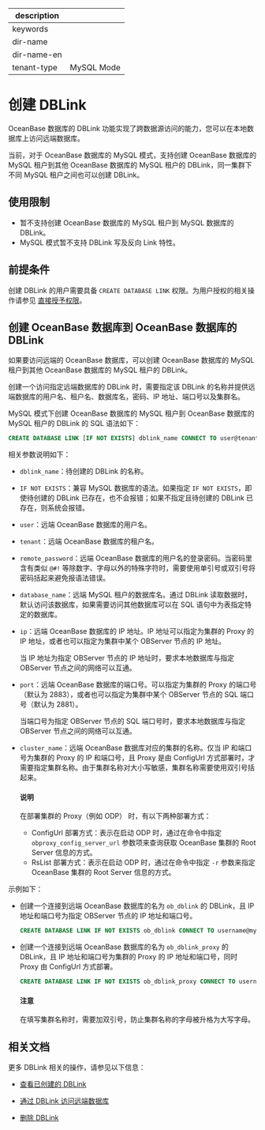 |description||
|---|---|
|keywords||
|dir-name||
|dir-name-en||
|tenant-type|MySQL Mode|

# 创建 DBLink

OceanBase 数据库的 DBLink 功能实现了跨数据源访问的能力，您可以在本地数据库上访问远端数据库。

当前，对于 OceanBase 数据库的 MySQL 模式，支持创建 OceanBase 数据库的 MySQL 租户到其他 OceanBase 数据库的 MySQL 租户的 DBLink，同一集群下不同 MySQL 租户之间也可以创建 DBLink。

## 使用限制

* 暂不支持创建 OceanBase 数据库的 MySQL 租户到 MySQL 数据库的 DBLink。
* MySQL 模式暂不支持 DBLink 写及反向 Link 特性。

## 前提条件

创建 DBLink 的用户需要具备 `CREATE DATABASE LINK` 权限。为用户授权的相关操作请参见 [直接授予权限](../../../../600.manage/500.security-and-permissions/300.access-control/200.user-and-permission/200.permission-of-mysql-mode/200.authority-of-mysql-mode.md)。

## 创建 OceanBase 数据库到 OceanBase 数据库的 DBLink

如果要访问远端的 OceanBase 数据库，可以创建 OceanBase 数据库的 MySQL 租户到其他 OceanBase 数据库的 MySQL 租户的 DBLink。

创建一个访问指定远端数据库的 DBLink 时，需要指定该 DBLink 的名称并提供远端数据库的用户名、租户名、数据库名，密码、IP 地址、端口号以及集群名。

MySQL 模式下创建 OceanBase 数据库的 MySQL 租户到 OceanBase 数据库的 MySQL 租户的 DBLink 的 SQL 语法如下：

```sql
CREATE DATABASE LINK [IF NOT EXISTS] dblink_name CONNECT TO user@tenant DATABASE database_name IDENTIFIED BY 'remote_password' HOST 'ip:port' [CLUSTER "cluster_name"];
```

相关参数说明如下：

* `dblink_name`：待创建的 DBLink 的名称。

* `IF NOT EXISTS`：兼容 MySQL 数据库的语法。如果指定 `IF NOT EXISTS`，即使待创建的 DBLink 已存在，也不会报错；如果不指定且待创建的 DBLink 已存在，则系统会报错。  

* `user`：远端 OceanBase 数据库的用户名。

* `tenant`：远端 OceanBase 数据库的租户名。

* `remote_password`：远端 OceanBase 数据库的用户名的登录密码。当密码里含有类似 `@#!` 等除数字、字母以外的特殊字符时，需要使用单引号或双引号将密码括起来避免报语法错误。

* `database_name`：远端 MySQL 租户的数据库名。通过 DBLink 读取数据时，默认访问该数据库，如果需要访问其他数据库可以在 SQL 语句中为表指定特定的数据库。

* `ip`：远端 OceanBase 数据库的 IP 地址。IP 地址可以指定为集群的 Proxy 的 IP 地址，或者也可以指定为集群中某个 OBServer 节点的 IP 地址。
  
  当 IP 地址为指定 OBServer 节点的 IP 地址时，要求本地数据库与指定 OBServer 节点之间的网络可以互通。

* `port`：远端 OceanBase 数据库的端口号。可以指定为集群的 Proxy 的端口号（默认为 2883），或者也可以指定为集群中某个 OBServer 节点的 SQL 端口号（默认为 2881）。

  当端口号为指定 OBServer 节点的 SQL 端口号时，要求本地数据库与指定 OBServer 节点之间的网络可以互通。

* `cluster_name`：远端 OceanBase 数据库对应的集群的名称。仅当 IP 和端口号为集群的 Proxy 的 IP 和端口号，且 Proxy 是由 ConfigUrl 方式部署时，才需要指定集群名称。由于集群名称对大小写敏感，集群名称需要使用双引号括起来。

  <main id="notice" type='explain'>
  <h4>说明</h4>
  <p>在部署集群的 Proxy（例如 ODP） 时，有以下两种部署方式：</p>
  <ul>
  <li>ConfigUrl 部署方式：表示在启动 ODP 时，通过在命令中指定 <code>obproxy_config_server_url</code> 参数项来查询获取 OceanBase 集群的 Root Server 信息的方式。</li>
  <li>RsList 部署方式：表示在启动 ODP 时，通过在命令中指定 <code>-r</code> 参数来指定 OceanBase 集群的 Root Server 信息的方式。</li>
  </ul>
  </main>

示例如下：

* 创建一个连接到远端 OceanBase 数据库的名为 `ob_dblink` 的 DBLink，且 IP 地址和端口号为指定 OBServer 节点的 IP 地址和端口号。

  ```sql
  CREATE DATABASE LINK IF NOT EXISTS ob_dblink CONNECT TO username@mysql DATABASE test IDENTIFIED BY '********' HOST 'xx.xx.xx.xx:2881';
  ```

* 创建一个连接到远端 OceanBase 数据库的名为 `ob_dblink_proxy` 的 DBLink，且 IP 地址和端口号为集群的 Proxy 的 IP 地址和端口号，同时 Proxy 由 ConfigUrl 方式部署。

  ```sql
  CREATE DATABASE LINK IF NOT EXISTS ob_dblink_proxy CONNECT TO username@mysql DATABASE test IDENTIFIED BY '********' HOST 'xx.xx.xx.xx:2883' CLUSTER "obcluster";
  ```

  <main id="notice" type='notice'>
  <h4>注意</h4>
  <p>在填写集群名称时，需要加双引号，防止集群名称的字母被升格为大写字母。</p>
  </main>

## 相关文档

更多 DBLink 相关的操作，请参见以下信息：

* [查看已创建的 DBLink](../900.manage-dblink-of-mysql-mode/200.view-a-dblink-of-mysql-mode.md)

* [通过 DBLink 访问远端数据库](../900.manage-dblink-of-mysql-mode/300.access-a-remote-database-by-ablink-of-mysql-mode.md)

* [删除 DBLink](../900.manage-dblink-of-mysql-mode/500.delete-a-dblink-of-mysql-mode.md)
